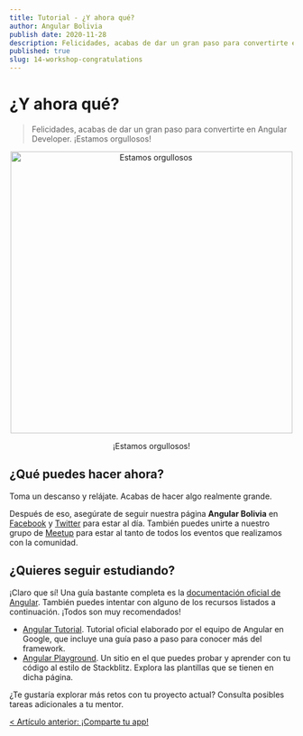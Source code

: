 ```yaml
---
title: Tutorial - ¿Y ahora qué?
author: Angular Bolivia
publish date: 2020-11-28
description: Felicidades, acabas de dar un gran paso para convertirte en Angular Developer. ¡Estamos orgullosos!
published: true
slug: 14-workshop-congratulations
---
```


# ¿Y ahora qué?

> Felicidades, acabas de dar un gran paso para convertirte en Angular Developer. ¡Estamos orgullosos!

<div align="center">
  <img src="https://media.giphy.com/media/xT8qBepJQzUjXpeWU8/giphy.gif" alt="Estamos orgullosos" style="width: 500px;">
  <p>
    ¡Estamos orgullosos!
  </p>
</div>

## ¿Qué puedes hacer ahora?

Toma un descanso y relájate. Acabas de hacer algo realmente grande.

Después de eso, asegúrate de seguir nuestra página **Angular Bolivia** en <a href="https://www.facebook.com/angular.bolivia" target="_blank" rel="noopener noreferrer">Facebook</a> y <a href="https://twitter.com/angularBolivia" target="_blank" rel="noopener noreferrer">Twitter</a> para estar al día. También puedes unirte a nuestro grupo de <a href="https://www.meetup.com/es/Angular-Bolivia/" target="_blank" rel="noopener noreferrer">Meetup</a> para estar al tanto de todos los eventos que realizamos con la comunidad.

## ¿Quieres seguir estudiando?

¡Claro que sí! Una guía bastante completa es la <a href="https://angular.dev" target="_blank" rel="noopener noreferrer">documentación oficial de Angular</a>. También puedes intentar con alguno de los recursos listados a continuación. ¡Todos son muy recomendados!

- <a href="https://angular.dev/tutorials" target="_blank" rel="noopener noreferrer">Angular Tutorial</a>. Tutorial oficial elaborado por el equipo de Angular en Google, que incluye una guía paso a paso para conocer más del framework.
- <a href="https://angular.dev/playground" target="_blank" rel="noopener noreferrer">Angular Playground</a>. Un sitio en el que puedes probar y aprender con tu código al estilo de Stackblitz. Explora las plantillas que se tienen en dicha página.

¿Te gustaría explorar más retos con tu proyecto actual? Consulta posibles tareas adicionales a tu mentor.

[< Artículo anterior: ¡Comparte tu app!](/blog/13-workshop-share)
